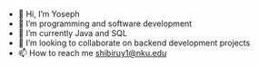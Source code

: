 - 👋 Hi, I’m Yoseph
- 👀 I’m programming and software development
- 🌱 I’m currently Java and SQL
- 💞️ I’m looking to collaborate on backend development projects
- 📫 How to reach me shibiruy1@nku.edu
<!---
redsprites/redsprites is a ✨ special ✨ repository because its `README.md` (this file) appears on your GitHub profile.
You can click the Preview link to take a look at your changes.
--->
